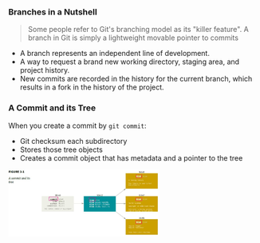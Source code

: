 ### Branches in a Nutshell

> Some people refer to Git's branching model as its "killer feature". 
A branch in Git is simply a lightweight movable pointer to commits

- A branch represents an independent line of development. 
- A way to request a brand new working directory, staging area, and project history.
- New commits are recorded in the history for the current branch, which results in a fork in the history of the project.


### A Commit and its Tree

When you create a commit by `git commit`:
- Git checksum each subdirectory
- Stores those tree objects
- Creates a commit object that has metadata and a pointer to the tree

<img src="images/commit-tree-blob.jpg" width="60%" height="60%"/>

